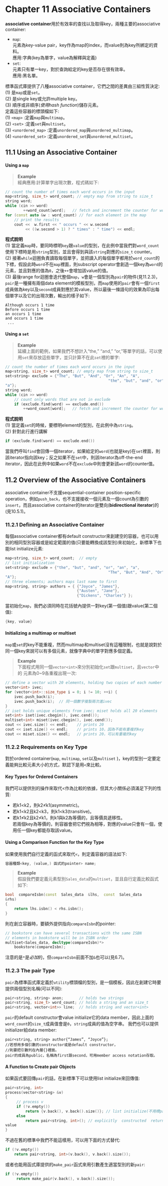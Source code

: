 # Chapter 11 Associative Containers
**associative container**用於有效率的查找以及取得key，兩種主要的associative container:
* `map`:  
元素為key-value pair，key作為map的index，而value則為key所綁定的資料。  
應用:字典(key為單字，value為解釋與定義)
* `set`:  
元素只有單一key，對於查詢給定的key是否存在很有效率。  
應用:黑名單。

標準函式庫提供了八種associative container，它們之間的差異由三組性質決定:  
(1)	是`map`或是`set`。  
(2)	是single key或允許multiple key。  
(3)	順序或非順序(*使用hash function*)儲存元素。  
定義這些容器的標頭檔如下:  
(1)	`<map>` :定義`map`與`multimap`。  
(2)	`<set>` :定義`set`與`multiset`。  
(3)	`<unordered_map>` :定義`unordered_map`與`unordered_multimap`。  
(4)	`<unordered_set>` :定義`unordered_set`與`unordered_multiset`。  

## 11.1 Using an Associative Container
#### Using a `map`
>**Example**  
經典應用:計算單字出現次數，程式碼如下:
```c++
// count the number of times each word occurs in the input
map<string, size_t> word_count; // empty map from string to size_t
string word;
while (cin >> word)
        ++word_count[word];   // fetch and increment the counter for word
for (const auto &w : word_count) // for each element in the map
    // print the results
    cout <<  w.first << " occurs " << w.second
         << ((w.second > 1) ? " times" : " time") << endl;
```
**程式說明**  
(1)	當定義`map`時，要同時標明`key`跟`value`的型別，在此例中當我們對`word_count`使用下標時是用`string`型別，並且會得到與該`string`對應的`size_t` counter。  
(2)	接著`while`迴圈負責讀取每個單字，並把讀入的每個單字都用於`word_count`的下標，假設此時`word`不在`map`裡面，則subscript operator會創造一個key為`word`的元素，並且對應的值為`0`，之後`++`會增加該value的值。  
(3)	最後range for迴圈會迭代整個`map`，`w`會是一個型別為`pair`的物件(見11.2.3)，`pair`是一種擁有兩個data element的模板型別，而`map`使用的`pair`會有一個`first`成員做為key以及`second`成員對應於其value，所以最後一條語句的效果為印出每個單字以及它的出現次數，輸出的樣子如下:  
```unix
Although occurs 1 time
Before occurs 1 time
an occurs 1 time
and occurs 1 time
 ...
```
#### Using a `set`
>**Example**  
延續上面的範例，如果我們不想計入“the,” “and,” “or,”等單字的話，可以使用`set`來存放這些單字，並只計算不在此`set`裡的單字:  
```c++
// count the number of times each word occurs in the input
map<string, size_t> word_count; // empty map from string to size_t
set<string> exclude = {"The", "But", "And", "Or", "An", "A",
                                              "the", "but", "and", "or", "an",
"a"};
string word;
while (cin >> word)
    // count only words that are not in exclude
    if (exclude.find(word) == exclude.end())
        ++word_count[word];   // fetch and increment the counter for word
```
**程式說明**  
(1)	當定義`set`的時候，要標明element的型別，在此例中為`string`。  
(2)	針對此行進行講解   
```c++
if (exclude.find(word) == exclude.end())
```
當我們呼叫`find`會回傳一個iterator，如果給定的`word`(也就是key)在`set`裡面，則該iterator指向該key；反之如果不在`set`中，則該iterator為off-the-end iterator，因此在此例中如果`word`不在`exclude`中則會更新該`word`的counter值。

## 11.2 Overview of the Associative Containers
associative container不支援sequential-container position-specific operation，例如`push_back`，也不支援接收一個元素及一個count為引數的`insert`，而且associative container的iterator是雙向(**bidirectional iterator**)的(見10.5.1)。

### 11.2.1 Defining an Associative Container
每個associative container都有default constructor來創建空的容器，也可以用別的相同型別容器或是給定範圍的值(只要能轉換成該型別)來初始化，新標準下也能list initialize元素:  
```c++
map<string, size_t> word_count;  // empty
// list initialization
set<string> exclude = {"the", "but", "and", "or", "an", "a",
                                              "The", "But", "And", "Or", "An",
"A"};
// three elements; authors maps last name to first
map<string, string> authors = { {"Joyce", "James"},
                                {"Austen", "Jane"},
								{"Dickens", "Charles"} };
```
當初始化`map`，我們必須同時在花括號內提供一對key(第一個值)跟value(第二個值):
```c++
{key, value}
```

#### Initializing a multimap or multiset
`map`或`set`的key不能重複，然而multimap和multiset沒有這種限制，也就是說對於同一個key來說可以有多個元素，就像字典中的單字對應多個定義。
>**Example**  
下面程式用同一個`vector<int>`來分別初始化`set`跟`multiset`，且`vector`中的
元素為0~9各重複出現一次:
```c++
// define a vector with 20 elements, holding two copies of each number from 0 to 9
vector<int> ivec;
for (vector<int>::size_type i = 0; i != 10; ++i) {
    ivec.push_back(i);
    ivec.push_back(i);  // 同一個數字複製兩次進ivec
}
// iset holds unique elements from ivec; miset holds all 20 elements
set<int> iset(ivec.cbegin(), ivec.cend());
multiset<int> miset(ivec.cbegin(), ivec.cend());
cout << ivec.size() << endl;    // prints 20
cout << iset.size() << endl;    // prints 10，因為不能有重複的key
cout << miset.size() << endl;   // prints 20，可以有重複的key
```

### 11.2.2 Requirements on Key Type
對於ordered container(`map`, `multimap`, `set`以及`multiset` )，key的型別一定要定義能夠比較元素大小的方式，默認下是用`<`來比較。

#### Key Types for Ordered Containers
我們可以提供別的操作來取代<作為比較的依據，但其大小關係必須滿足下列的性質:  
* 若k1<k2，則k2≮k1(asymmetric)。
* 若k1<k2且k2<k3，則k1<k3(transitive)。  
* 若k1≮k2且k2≮k1，則k1與k2為等價的，且等價具遞移性。  
若兩個key為等價的，則容器會把它們視為相等，對應的value只會有一個，使用任一個key都能存取該value。  

#### Using a Comparison Function for the Key Type
如果使用我們自行定義的函式來取代`<`，則定義容器的語法如下:  
```c++
容器種類<key, (value,) 函式的pointer> name;
```
>**Example**  
假設我們要定義元素型別`Sales_data`的`multiset`，並且自行定義比較函式如下:  
```c++
bool  compareIsbn(const  Sales_data  &lhs,  const  Sales_data
&rhs)
{
    return lhs.isbn() < rhs.isbn();
}
```
則在創立容器時，要額外提供指向`compareIsbn`的pointer:
```c++
// bookstore can have several transactions with the same ISBN
// elements in bookstore will be in ISBN order
multiset<Sales_data, decltype(compareIsbn)*> 
    bookstore(compareIsbn);
```
注意的是`*`是*必加*的，但`compareIsbn`前面不加`&`也可以(見6.7)。

### 11.2.3 The pair Type
`pair`為標準函式庫定義於`utility`標頭檔的型別，是一個模板，因此在創建它時要提供兩個型別名稱(可以不同):  
```c++
pair<string, string> anon;       // holds two strings
pair<string, size_t> word_count; // holds a string and an size_t
pair<string, vector<int>> line;  // holds string and vector<int>
```
`pair`的default constructor會value initialize它的data member，因此上面的`word_count`的`size_t`成員值會是`0`，`string`成員的值為空字串。
我們也可以提供initializer給data member:
```
pair<string, string> author{“James”, “Joyce”}; 
//若想用多個引數的constructor或是default constructor，
//則要把引數列在內層{}裡面。
pair的成員為public，名稱為first跟second，可用member access notation存取。
```
#### A Function to Create pair Objects
如果函式要回傳`pair`的話，在新標準下可以使用list initialize來回傳值:  
```c++
pair<string, int>
process(vector<string> &v)
{
     // process v
     if (!v.empty())
         return {v.back(), v.back().size()}; // list initialize(不用標pair型別)
     else
         return pair<string, int>(); // explicitly  constructed  return
value
}
```
不過在舊的標準中我們不能這樣用，可以用下面的方式替代:
```c++
if (!v.empty())
    return pair<string, int>(v.back(), v.back().size());
```
或者也能用函式庫提供的`make_pair`函式來用引數產生適當型別的新`pair`:
```c++
if (!v.empty())
     return make_pair(v.back(), v.back().size());
```
